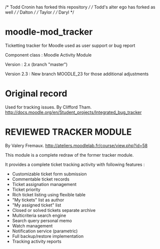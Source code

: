 /* Todd Cronin has forked this repository */
/* Todd's alter ego has forked as well */
/* Dalton */
/* Taylor */
/* Daryl */

moodle-mod_tracker
==================

Ticketting tracker for Moodle used as user support or bug report

Component class : Moodle Activity Module

Version : 2.x (branch "master")

Version 2.3 : New branch MOODLE_23 for those additional adjustments

Original record
=======================

Used for tracking issues.
By Clifford Tham.
http://docs.moodle.org/en/Student_projects/Integrated_bug_tracker

REVIEWED TRACKER MODULE
=======================

By Valery Fremaux.
http://ateliers.moodlelab.fr/course/view.php?id=58

This module is a complete redraw of the former tracker module. 

It provides a complete ticket tracking activity with following features :

- Customizable ticket form submission
- Commentable ticket records
- Ticket assignation management
- Ticket priority
- Rich ticket listing using flexible table
- "My tickets" list as author
- "My assigned ticket" list
- Closed or solved tickets separate archive
- Multicriteria search engine
- Search query personal memo
- Watch management
- Notification service (parametric)
- Full backup/restore implementation
- Tracking activity reports